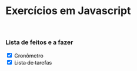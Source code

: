 <h1>Exercícios em Javascript</h1>
<br>
<h3>Lista de feitos e a fazer</h3>
<input id="cronometro" type="checkbox" checked>
<label for="cronometro"><del>Cronômetro</del></label>
<br>
<input id="lista_de_tarefas" type="checkbox" checked>
<label for="lista_de_tarefas"><del>Lista de tarefas</del></label>